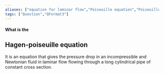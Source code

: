 ```yaml
---
aliases: ["equation for laminar flow","Poiseuille equation","Poiseuille law"]
tags: ["Question","QFormat3"]
---
```


#### What is the
## Hagen-poiseuille equation
It is an equation that gives the pressure drop in an incompressible and Newtonian fluid in laminar flow flowing through a long cylindrical pipe of constant cross section.

